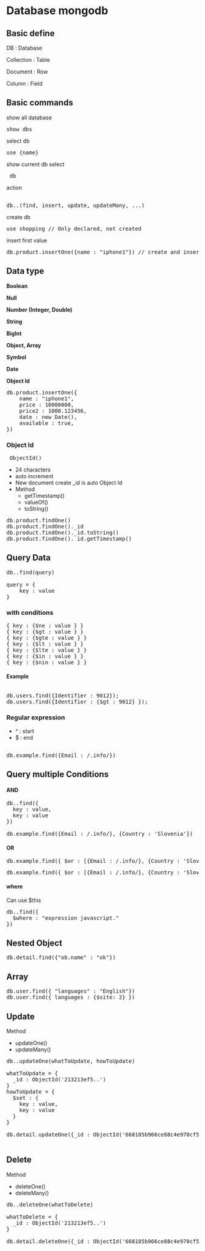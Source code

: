 # Database mongodb

## Basic define
<p>DB : Database </p>
<p>Collection : Table </p>
<p>Document : Row </p>
<p>Column : Field </p>

## Basic commands

<p> show all database </p>
<pre>show dbs</pre>

<p> select db </p>
<pre>use {name} </pre>

<p> show current db select </p>
<pre> db </pre>

<p> action </p>
<pre> 
db.<collection>.<command>(find, insert, update, updateMany, ...)
</pre>


<p>create db </p>
<pre>
use shopping // Only declared, not created
</pre>

<p> insert first value </p>
<pre>
db.product.insertOne({name : "iphone1"}) // create and insert first value
</pre>

## Data type
<p><b>Boolean</b></p>
<p><b>Null</b></p>
<p><b>Number (Integer, Double)</b></p>
<p><b>String</b></p>
<p><b>BigInt</b></p>
<p><b>Object, Array</b></p>
<p><b>Symbol</b></p>
<p><b>Date</b></p>
<p><b>Object Id</b></p>

<pre>
db.product.insertOne({
    name : "iphone1",
    price : 10000000,
    price2 : 1000.123456,
    date : new Date(),
    available : true,
})
</pre>

### Object Id
<pre> ObjectId() </pre>
- 24 characters
- auto increment
- New document create _id is auto Object Id
- Method 
  - getTimestamp()
  - valueOf()
  - toString()

<pre>
db.product.findOne()
db.product.findOne()._id
db.product.findOne()._id.toString()
db.product.findOne()._id.getTimestamp()
</pre>

## Query Data
<pre>
db.<collection>.find(query)

query = {
    key : value
}
</pre>

### with conditions
<pre>
{ key : {$ne : value } }
{ key : {$gt : value } }
{ key : {$gte : value } }
{ key : {$lt : value } }
{ key : {$lte : value } }
{ key : {$in : value } }
{ key : {$nin : value } }
</pre>
#### Example
<pre> 
db.users.find({Identifier : 9012});
db.users.find({Identifier : {$gt : 9012} });
</pre>

### Regular expression
- ^ : start
- $ : end
<pre> 
db.example.find({Email : /.info/})
</pre>

## Query multiple Conditions
#### AND
<pre>
db.<collection>.find({
  key : value,
  key : value
})

db.example.find({Email : /.info/}, {Country : 'Slovenia'})
</pre>
#### OR
<pre>
db.example.find({ $or : [{Email : /.info/}, {Country : 'Slovenia'}] })
</pre>

<pre>
db.example.find({ $or : [{Email : /.info/}, {Country : 'Slovenia'}], LastName : 'Goodman' })
</pre>

#### where
<p> Can use $this</p>
<pre>
db.<collection>.find({
  $where : "expression javascript."
})
</pre>

## Nested Object
<pre>
db.detail.find({"ob.name" : "ok"})
</pre>

## Array
<pre>
db.user.find({ "languages" : "English"})
db.user.find({ languages : {$site: 2} })
</pre>

## Update
<p>Method</p>

- updateOne()
- updateMany()
<pre>
db.<collection>.updateOne(whatToUpdate, howToUpdate)

whatToUpdate = {
  _id : ObjectId('213213ef5..')
}
howToUpdate = {
  $set : {
    key : value,
    key : value
  }
}

db.detail.updateOne({_id : ObjectId('668185b966ce88c4e970cf5b')} , {$set : {LastName : "TinhDOan"}})

</pre>

## Delete
<p>Method</p>

- deleteOne()
- deleteMany()
<pre>
db.<collection>.deleteOne(whatToDelete)

whatToDelete = {
  _id : ObjectId('213213ef5..')
}

db.detail.deleteOne({_id : ObjectId('668185b966ce88c4e970cf5b')})

</pre>

